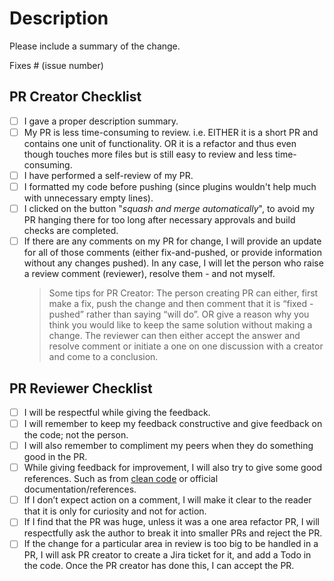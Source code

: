 # Description

Please include a summary of the change.

Fixes # (issue number)

## PR Creator Checklist

- [ ] I gave a proper description summary.
- [ ] My PR is less time-consuming to review. i.e.
  EITHER it is a short PR and contains one unit of functionality.
  OR it is a refactor and thus even though touches more files but is still easy to review and less time-consuming.
- [ ] I have performed a self-review of my PR.
- [ ] I formatted my code before pushing (since plugins wouldn't help much with unnecessary empty lines).
- [ ] I clicked on the button "*squash and merge automatically*", to avoid my PR hanging there for too long after necessary approvals and build checks are completed.
- [ ] If there are any comments on my PR for change, I will provide an update for all of those comments (either fix-and-pushed, or provide information without any changes pushed). In any case, I will let the person who raise a review comment (reviewer), resolve them - and not myself.
  > Some tips for PR Creator:
  The person creating PR can either, first make a fix, push the change and then comment that it is “fixed - pushed” rather than saying “will do”. OR give a reason why you think you would like to keep the same solution without making a change. The reviewer can then either accept the answer and resolve comment or initiate a one on one discussion with a creator and come to a  conclusion.

## PR Reviewer Checklist

- [ ] I will be respectful while giving the feedback.
- [ ] I will remember to keep my feedback constructive and give feedback on the code; not the person.
- [ ] I will also remember to compliment my peers when they do something good in the PR.
- [ ] While giving feedback for improvement, I will also try to give some good references. Such as from [clean code](https://moderatemisbehaviour.github.io/clean-code-smells-and-heuristics/)
  or official documentation/references.
- [ ] If I don’t expect action on a comment, I will make it clear to the reader that it is only for curiosity and not for action.
- [ ] If I find that the PR was huge, unless it was a one area refactor PR, I will respectfully ask the author to break it into smaller PRs and reject the PR.
- [ ] If the change for a particular area in review is too big to be handled in a PR, I will ask PR creator to create a Jira ticket for it, and add a Todo in the code. Once the PR creator has done this, I can accept the PR.
